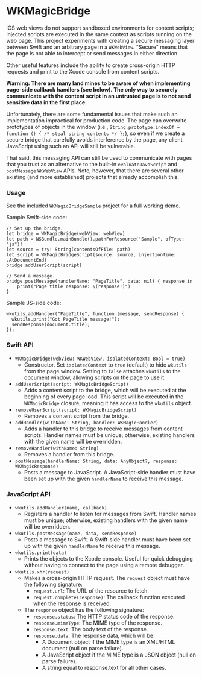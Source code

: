 # WKMagicBridge
iOS web views do not support sandboxed environments for content scripts; injected scripts are executed in the same context as scripts running on the web page. This project experiments with creating a secure messaging layer between Swift and an arbitrary page in a `WKWebView`. "Secure" means that the page is not able to intercept or send messages in either direction.

Other useful features include the ability to create cross-origin HTTP requests and print to the Xcode console from content scripts.

**Warning: There are many land mines to be aware of when implementing page-side callback handlers (see below). The only way to securely communicate with the content script in an untrusted page is to not send sensitive data in the first place.**

Unfortunately, there are some fundamental issues that make such an implementation impractical for production code. The page can overwrite prototypes of objects in the window (i.e., `String.prototype.indexOf = function () { /* steal string contents */ };`), so even if we create a secure bridge that carefully avoids interference by the page, any client JavaScript using such an API will still be vulnerable.

That said, this messaging API can still be used to communicate with pages that you trust as an alternative to the built-in `evaluateJavaScript` and `postMessage` `WKWebView` APIs. Note, however, that there are several other existing (and more established) projects that already accomplish this.

### Usage

See the included `WKMagicBridgeSample` project for a full working demo.

Sample Swift-side code:
```
// Set up the bridge.
let bridge = WKMagicBridge(webView: webView)
let path = NSBundle.mainBundle().pathForResource("Sample", ofType: "js")!
let source = try! String(contentsOfFile: path)
let script = WKMagicBridgeScript(source: source, injectionTime: .AtDocumentEnd)
bridge.addUserScript(script)

// Send a message.
bridge.postMessage(handlerName: "PageTitle", data: nil) { response in
    print("Page title response: \(response!)")
}
```

Sample JS-side code:
```
wkutils.addHandler("PageTitle", function (message, sendResponse) {
  wkutils.print("Got PageTitle message!");
  sendResponse(document.title);
});
```

### Swift API
* `WKMagicBridge(webView: WKWebView, isolatedContext: Bool = true)`
  * Constructor. Set `isolatedContext` to `true` (default) to hide `wkutils` from the page window. Setting to `false` attaches `wkutils` to the document window, allowing scripts on the page to use it.
* `addUserScript(script: WKMagicBridgeScript)`
  * Adds a content script to the bridge, which will be executed at the beginning of every page load. This script will be executed in the `WKMagicBridge` closure, meaning it has access to the `wkutils` object.
* `removeUserScript(script: WKMagicBridgeScript)`
  * Removes a content script from the bridge.
* `addHandler(withName: String, handler: WKMagicHandler)`
  * Adds a handler to this bridge to receive messages from content scripts. Handler names must be unique; otherwise, existing handlers with the given name will be overridden.
* `removeHandler(withName: String)`
  * Removes a handler from this bridge.
* `postMessage(handlerName: String, data: AnyObject?, response: WKMagicResponse)`
  * Posts a message to JavaScript. A JavaScript-side handler must have been set up with the given `handlerName` to receive this message.

### JavaScript API
* `wkutils.addHandler(name, callback)`
  * Registers a handler to listen for messages from Swift. Handler names must be unique; otherwise, existing handlers with the given name will be overridden.
* `wkutils.postMessage(name, data, sendResponse)`
  * Posts a message to Swift. A Swift-side handler must have been set up with the given `handlerName` to receive this message.
* `wkutils.print(data)`
  * Prints the objects to the Xcode console. Useful for quick debugging without having to connect to the page using a remote debugger.
* `wkutils.xhr(request)`
  * Makes a cross-origin HTTP request. The `request` object must have the following signature:
    * `request.url`: The URL of the resource to fetch.
    * `request.complete(response)`: The callback function executed when the response is received.
  * The `response` object has the following signature:
    * `response.status`: The HTTP status code of the response.
    * `response.mimeType`: The MIME type of the response.
    * `response.text`: The body text of the response.
    * `response.data`: The response data, which will be:
      * A Document object if the MIME type is an XML/HTML document (null on parse failure).
      * A JavaScript object if the MIME type is a JSON object (null on parse failure).
      * A string equal to response.text for all other cases.
